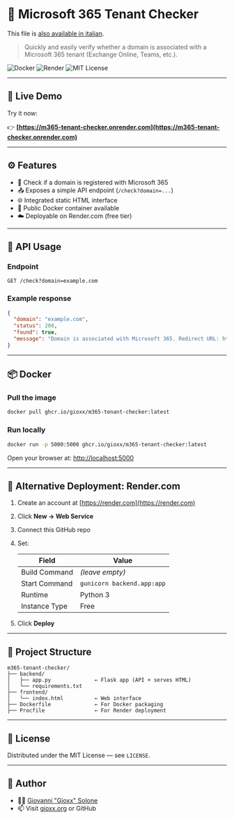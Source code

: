 # 🧠 Microsoft 365 Tenant Checker

This file is [also available in italian](README-IT.md).

> Quickly and easily verify whether a domain is associated with a Microsoft 365 tenant (Exchange Online, Teams, etc.).

![Docker](https://img.shields.io/badge/Docker-ready-blue?logo=docker)
![Render](https://img.shields.io/badge/Hosted%20on-Render.com-blueviolet?logo=render)
![MIT License](https://img.shields.io/github/license/gioxx/m365-tenant-checker)

---

## 🚀 Live Demo

Try it now:

👉 **[https://m365-tenant-checker.onrender.com](https://m365-tenant-checker.onrender.com)**

---

## ⚙️ Features

- 🔎 Check if a domain is registered with Microsoft 365
- 📤 Exposes a simple API endpoint (`/check?domain=...`)
- 🌐 Integrated static HTML interface
- 🐳 Public Docker container available
- ☁️ Deployable on Render.com (free tier)

---

## 🧪 API Usage

### Endpoint

```
GET /check?domain=example.com
```

### Example response

```json
{
  "domain": "example.com",
  "status": 200,
  "found": true,
  "message": "Domain is associated with Microsoft 365. Redirect URL: https://outlook.office365.com/autodiscover/autodiscover.xml"
}
```

---

## 📦 Docker

### Pull the image

```bash
docker pull ghcr.io/gioxx/m365-tenant-checker:latest
```

### Run locally

```bash
docker run -p 5000:5000 ghcr.io/gioxx/m365-tenant-checker:latest
```

Open your browser at: [http://localhost:5000](http://localhost:5000)

---

## 🧰 Alternative Deployment: Render.com

1. Create an account at [https://render.com](https://render.com)
2. Click **New → Web Service**
3. Connect this GitHub repo
4. Set:

   | Field            | Value                            |
   |------------------|----------------------------------|
   | Build Command     | *(leave empty)*                |
   | Start Command     | `gunicorn backend.app:app`      |
   | Runtime           | Python 3                        |
   | Instance Type     | Free                            |

5. Click **Deploy**

---

## 📁 Project Structure

```
m365-tenant-checker/
├── backend/
│   ├── app.py              ← Flask app (API + serves HTML)
│   └── requirements.txt
├── frontend/
│   └── index.html          ← Web interface
├── Dockerfile              ← For Docker packaging
├── Procfile                ← For Render deployment
```

---

## 📝 License

Distributed under the MIT License — see `LICENSE`.

---

## 👤 Author

- 👨‍💻 [Giovanni "Gioxx" Solone](https://github.com/gioxx)
- 📫 Visit [gioxx.org](https://gioxx.org) or GitHub
